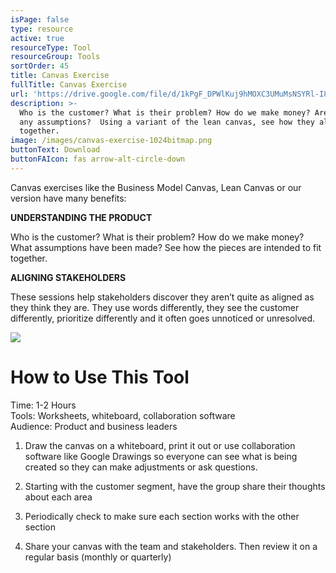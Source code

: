 ```yaml
---
isPage: false
type: resource
active: true
resourceType: Tool
resourceGroup: Tools
sortOrder: 45
title: Canvas Exercise
fullTitle: Canvas Exercise
url: 'https://drive.google.com/file/d/1kPgF_DPWlKuj9hMOXC3UMuMsNSYRl-I8/view'
description: >-
  Who is the customer? What is their problem? How do we make money? Are there
  any assumptions?  Using a variant of the lean canvas, see how they all fit
  together.
image: /images/canvas-exercise-1024bitmap.png
buttonText: Download
buttonFAIcon: fas arrow-alt-circle-down
---
```

Canvas exercises like the Business Model Canvas, Lean Canvas or our version have many benefits:

**UNDERSTANDING THE PRODUCT**

Who is the customer? What is their problem? How do we make money? What assumptions have been made? See how the pieces are intended to fit together.

**ALIGNING STAKEHOLDERS**

These sessions help stakeholders discover they aren’t quite as aligned as they think they are. They use words differently, they see the customer differently, prioritize differently and it often goes unnoticed or unresolved.

![](/images/canvas-exercise-1024bitmap.png)

# How to Use This Tool

Time: 1-2 Hours \
Tools: Worksheets, whiteboard, collaboration software \
Audience: Product and business leaders



1. Draw the canvas on a whiteboard, print it out or use collaboration software like Google Drawings so everyone can see what is being created so they can make adjustments or ask questions.

2. Starting with the customer segment, have the group share their thoughts about each area

3. Periodically check to make sure each section works with the other section

4. Share your canvas with the team and stakeholders. Then review it on a regular basis (monthly or quarterly)
